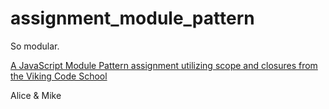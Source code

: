 # assignment_module_pattern
So modular.

[A JavaScript Module Pattern assignment utilizing scope and closures from the Viking Code School](http://www.vikingcodeschool.com)

Alice & Mike